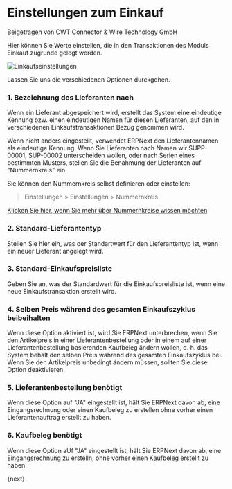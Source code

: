 <!-- add-breadcrumbs -->
# Einstellungen zum Einkauf
<span class="text-muted contributed-by">Beigetragen von CWT Connector & Wire Technology GmbH</span>

Hier können Sie Werte einstellen, die in den Transaktionen des Moduls Einkauf zugrunde gelegt werden.

![Einkaufseinstellungen]({{docs_base_url}}/assets/img/buying/buying-settings.png)

Lassen Sie uns die verschiedenen Optionen durckgehen.

### 1. Bezeichnung des Lieferanten nach

Wenn ein Lieferant abgespeichert wird, erstellt das System eine eindeutige Kennung bzw. einen eindeutigen Namen für diesen Lieferanten, auf den in verschiedenen Einkaufstransaktionen Bezug genommen wird.

Wenn nicht anders eingestellt, verwendet ERPNext den Lieferantennamen als eindeutige Kennung. Wenn Sie Lieferanten nach Namen wir SUPP-00001, SUP-00002 unterscheiden wollen, oder nach Serien eines bestimmten Musters, stellen Sie die Benahmung der Lieferanten auf "Nummernkreis" ein.

Sie können den Nummernkreis selbst definieren oder einstellen:

> Einstellungen > Einstellungen > Nummernkreis

[Klicken Sie hier, wenn Sie mehr über Nummernkreise wissen möchten]({{docs_base_url}}/user/manual/de/setting-up/settings/naming-series.html)

### 2. Standard-Lieferantentyp

Stellen Sie hier ein, was der Standartwert für den Lieferantentyp ist, wenn ein neuer Lieferant angelegt wird.

### 3. Standard-Einkaufspreisliste

Geben Sie an, was der Standardwert für die Einkaufspreisliste ist, wenn eine neue Einkaufstransaktion erstellt wird.

### 4. Selben Preis während des gesamten Einkaufszyklus beibeihalten

Wenn diese Option aktiviert ist, wird Sie ERPNext unterbrechen, wenn Sie den Artikelpreis in einer Lieferantenbestellung oder in einem auf einer Lieferantenbestellung basierenden Kaufbeleg ändern wollen, d. h. das System behält den selben Preis während des gesamten Einkaufszyklus bei. Wenn Sie den Artikelpreis unbedingt ändern müssen, sollten Sie diese Option deaktivieren.

### 5. Lieferantenbestellung benötigt

Wenn diese Option auf "JA" eingestellt ist, hält Sie ERPNext davon ab, eine Eingangsrechnung oder einen Kaufbeleg zu erstellen ohne vorher einen Lieferantenauftrag erstellt zu haben.

### 6. Kaufbeleg benötigt

Wenn diese Option aUf "JA" eingestellt ist, hält Sie ERPNext davon ab, eine Eingangsrechnung zu erstelln, ohne vorher einen Kaufbeleg erstellt zu haben.

{next}
